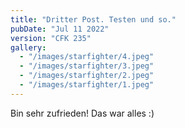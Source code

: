 ```yaml
---
title: "Dritter Post. Testen und so."
pubDate: "Jul 11 2022"
version: "CFK 235"
gallery:
  - "/images/starfighter/4.jpeg"
  - "/images/starfighter/3.jpeg"
  - "/images/starfighter/2.jpeg"
  - "/images/starfighter/1.jpeg"
---
```


Bin sehr zufrieden! Das war alles :)
